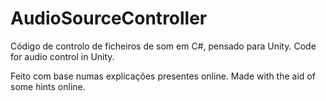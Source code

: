# AudioSourceController

Código de controlo de ficheiros de som em C#, pensado para Unity. 
Code for audio control in Unity.

Feito com base numas explicações presentes online.
Made with the aid of some hints online.
